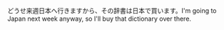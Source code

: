 <tr><td>どうせ来週日本へ行きますから、その辞書は日本で買います。<td><tr><tr><td>I'm going to Japan next week anyway, so I'll buy that dictionary over there.<td><tr></table>

